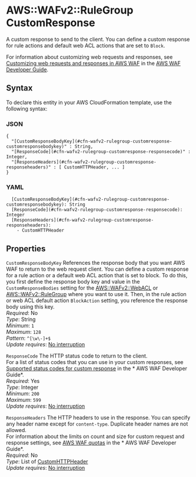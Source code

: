 # AWS::WAFv2::RuleGroup CustomResponse<a name="aws-properties-wafv2-rulegroup-customresponse"></a>

A custom response to send to the client\. You can define a custom response for rule actions and default web ACL actions that are set to `Block`\. 

For information about customizing web requests and responses, see [Customizing web requests and responses in AWS WAF](https://docs.aws.amazon.com/waf/latest/developerguide/waf-custom-request-response.html) in the [AWS WAF Developer Guide](https://docs.aws.amazon.com/waf/latest/developerguide/waf-chapter.html)\. 

## Syntax<a name="aws-properties-wafv2-rulegroup-customresponse-syntax"></a>

To declare this entity in your AWS CloudFormation template, use the following syntax:

### JSON<a name="aws-properties-wafv2-rulegroup-customresponse-syntax.json"></a>

```
{
  "[CustomResponseBodyKey](#cfn-wafv2-rulegroup-customresponse-customresponsebodykey)" : String,
  "[ResponseCode](#cfn-wafv2-rulegroup-customresponse-responsecode)" : Integer,
  "[ResponseHeaders](#cfn-wafv2-rulegroup-customresponse-responseheaders)" : [ CustomHTTPHeader, ... ]
}
```

### YAML<a name="aws-properties-wafv2-rulegroup-customresponse-syntax.yaml"></a>

```
  [CustomResponseBodyKey](#cfn-wafv2-rulegroup-customresponse-customresponsebodykey): String
  [ResponseCode](#cfn-wafv2-rulegroup-customresponse-responsecode): Integer
  [ResponseHeaders](#cfn-wafv2-rulegroup-customresponse-responseheaders): 
    - CustomHTTPHeader
```

## Properties<a name="aws-properties-wafv2-rulegroup-customresponse-properties"></a>

`CustomResponseBodyKey`  <a name="cfn-wafv2-rulegroup-customresponse-customresponsebodykey"></a>
References the response body that you want AWS WAF to return to the web request client\. You can define a custom response for a rule action or a default web ACL action that is set to block\. To do this, you first define the response body key and value in the `CustomResponseBodies` setting for the [AWS::WAFv2::WebACL](aws-resource-wafv2-webacl.md) or [AWS::WAFv2::RuleGroup](aws-resource-wafv2-rulegroup.md) where you want to use it\. Then, in the rule action or web ACL default action `BlockAction` setting, you reference the response body using this key\.   
*Required*: No  
*Type*: String  
*Minimum*: `1`  
*Maximum*: `128`  
*Pattern*: `^[\w\-]+$`  
*Update requires*: [No interruption](https://docs.aws.amazon.com/AWSCloudFormation/latest/UserGuide/using-cfn-updating-stacks-update-behaviors.html#update-no-interrupt)

`ResponseCode`  <a name="cfn-wafv2-rulegroup-customresponse-responsecode"></a>
The HTTP status code to return to the client\.   
For a list of status codes that you can use in your custom responses, see [Supported status codes for custom response](https://docs.aws.amazon.com/waf/latest/developerguide/customizing-the-response-status-codes.html) in the * AWS WAF Developer Guide*\.   
*Required*: Yes  
*Type*: Integer  
*Minimum*: `200`  
*Maximum*: `599`  
*Update requires*: [No interruption](https://docs.aws.amazon.com/AWSCloudFormation/latest/UserGuide/using-cfn-updating-stacks-update-behaviors.html#update-no-interrupt)

`ResponseHeaders`  <a name="cfn-wafv2-rulegroup-customresponse-responseheaders"></a>
The HTTP headers to use in the response\. You can specify any header name except for `content-type`\. Duplicate header names are not allowed\.  
For information about the limits on count and size for custom request and response settings, see [AWS WAF quotas](https://docs.aws.amazon.com/waf/latest/developerguide/limits.html) in the * AWS WAF Developer Guide*\.   
*Required*: No  
*Type*: List of [CustomHTTPHeader](aws-properties-wafv2-rulegroup-customhttpheader.md)  
*Update requires*: [No interruption](https://docs.aws.amazon.com/AWSCloudFormation/latest/UserGuide/using-cfn-updating-stacks-update-behaviors.html#update-no-interrupt)